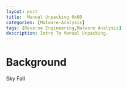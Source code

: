 ```yaml
---
layout: post
title:  Manual Unpacking 0x00
categories: [Malware-Analysis]
tags: [Reverse Engineering,Malware Analysis]
description: Intro To Manual Unpacking.
---
```

# Background
Sky Fall


